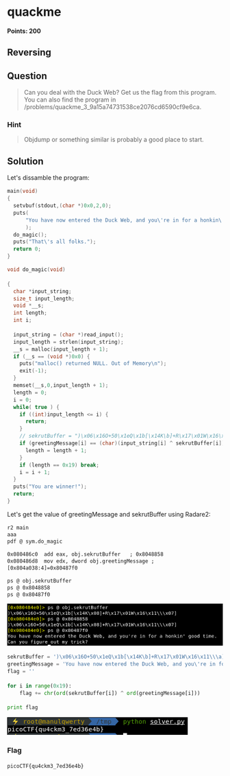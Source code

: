 # quackme
**Points: 200**

## Reversing

## Question
>Can you deal with the Duck Web? Get us the flag from this program. You can also find the program in /problems/quackme_3_9a15a74731538ce2076cd6590cf9e6ca.

### Hint
>Objdump or something similar is probably a good place to start.

## Solution
Let's dissamble the program:
```c
main(void)
{
  setvbuf(stdout,(char *)0x0,2,0);
  puts(
      "You have now entered the Duck Web, and you\'re in for a honkin\' good time.\nCan you figureout my trick?"
      );
  do_magic();
  puts("That\'s all folks.");
  return 0;
}
```
```c
void do_magic(void)

{
  char *input_string;
  size_t input_length;
  void *__s;
  int length;
  int i;
  
  input_string = (char *)read_input();
  input_length = strlen(input_string);
  __s = malloc(input_length + 1);
  if (__s == (void *)0x0) {
    puts("malloc() returned NULL. Out of Memory\n");
    exit(-1);
  }
  memset(__s,0,input_length + 1);
  length = 0;
  i = 0;
  while( true ) {
    if ((int)input_length <= i) {
      return;
    }
    // sekrutBuffer = ")\x06\x16O+50\x1eQ\x1b[\x14K\b]+R\x17\x01W\x16\x11\\\a]"
    if (greetingMessage[i] == (char)(input_string[i] ^ sekrutBuffer[i])) {
      length = length + 1;
    }
    if (length == 0x19) break;
    i = i + 1;
  }
  puts("You are winner!");
  return;
}
```
Let's get the value of greetingMessage and sekrutBuffer using Radare2:
```
r2 main
aaa
pdf @ sym.do_magic
```
```
0x080486c0  add eax, obj.sekrutBuffer   ; 0x8048858 
0x080486d8  mov edx, dword obj.greetingMessage ; [0x804a038:4]=0x80487f0 
```
```
ps @ obj.sekrutBuffer
ps @ 0x8048858
ps @ 0x80487f0
```
![picture](images/2.png)
```python
sekrutBuffer = ')\x06\x16O+50\x1eQ\x1b[\x14K\b]+R\x17\x01W\x16\x11\\\a]'
greetingMessage = 'You have now entered the Duck Web, and you\'re in for a honkin\' good time.'
flag = ''

for i in range(0x19):
    flag += chr(ord(sekrutBuffer[i]) ^ ord(greetingMessage[i]))
    
print flag
```
![picture](images/3.png)

### Flag
`picoCTF{qu4ckm3_7ed36e4b}`
